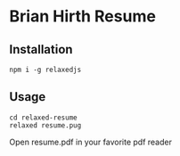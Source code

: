 # Brian Hirth Resume

## Installation

```
npm i -g relaxedjs
```

## Usage

```
cd relaxed-resume
relaxed resume.pug
```

Open resume.pdf in your favorite pdf reader
